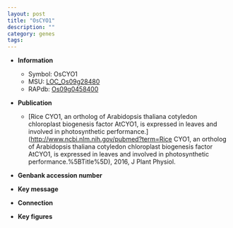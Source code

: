 ```yaml
---
layout: post
title: "OsCYO1"
description: ""
category: genes
tags: 
---
```


* **Information**  
    + Symbol: OsCYO1  
    + MSU: [LOC_Os09g28480](http://rice.plantbiology.msu.edu/cgi-bin/ORF_infopage.cgi?orf=LOC_Os09g28480)  
    + RAPdb: [Os09g0458400](http://rapdb.dna.affrc.go.jp/viewer/gbrowse_details/irgsp1?name=Os09g0458400)  

* **Publication**  
    + [Rice CYO1, an ortholog of Arabidopsis thaliana cotyledon chloroplast biogenesis factor AtCYO1, is expressed in leaves and involved in photosynthetic performance.](http://www.ncbi.nlm.nih.gov/pubmed?term=Rice CYO1, an ortholog of Arabidopsis thaliana cotyledon chloroplast biogenesis factor AtCYO1, is expressed in leaves and involved in photosynthetic performance.%5BTitle%5D), 2016, J Plant Physiol.

* **Genbank accession number**  

* **Key message**  

* **Connection**  

* **Key figures**  


